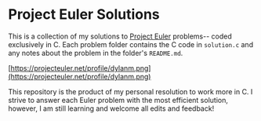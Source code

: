 # Project Euler Solutions

This is a collection of my solutions to [Project Euler](https://projecteuler.net/) problems-- coded exclusively in C. Each problem folder contains the C code in `solution.c` and any notes about the problem in the folder's `README.md`.

[https://projecteuler.net/profile/dylanm.png](https://projecteuler.net/profile/dylanm.png)

This repository is the product of my personal resolution to work more in C. I strive to answer each Euler problem with the most efficient solution, however, I am still learning and welcome all edits and feedback! 
